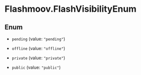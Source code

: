 # Flashmoov.FlashVisibilityEnum

## Enum


* `pending` (value: `"pending"`)

* `offline` (value: `"offline"`)

* `private` (value: `"private"`)

* `public` (value: `"public"`)


